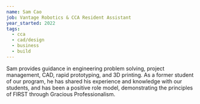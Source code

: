 ```yaml
---
name: Sam Cao
job: Vantage Robotics & CCA Resident Assistant
year_started: 2022
tags:
  - cca
  - cad/design
  - business
  - build
---
```


Sam provides guidance in engineering problem solving, project management, CAD, rapid prototyping, and 3D printing. As a
former student of our program, he has shared his experience and knowledge with our students, and has been a positive
role model, demonstrating the principles of FIRST through Gracious Professionalism.